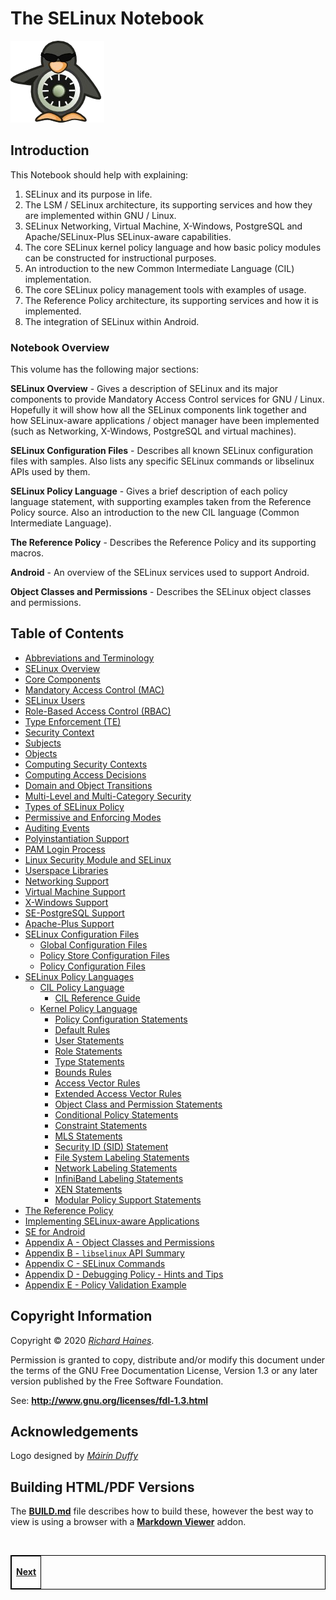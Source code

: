 # The SELinux Notebook

![](./images/logo.png)


## Introduction

This Notebook should help with explaining:

1.  SELinux and its purpose in life.
2.  The LSM / SELinux architecture, its supporting services and how they
    are implemented within GNU / Linux.
3.  SELinux Networking, Virtual Machine, X-Windows, PostgreSQL and
    Apache/SELinux-Plus SELinux-aware capabilities.
4.  The core SELinux kernel policy language and how basic policy modules
    can be constructed for instructional purposes.
5.  An introduction to the new Common Intermediate Language (CIL)
    implementation.
6.  The core SELinux policy management tools with examples of usage.
7.  The Reference Policy architecture, its supporting services and how
    it is implemented.
8.  The integration of SELinux within Android.

### Notebook Overview

This volume has the following major sections:

**SELinux Overview** - Gives a description of SELinux and its major
components to provide Mandatory Access Control services for GNU / Linux.
Hopefully it will show how all the SELinux components link together and
how SELinux-aware applications / object manager have been implemented
(such as Networking, X-Windows, PostgreSQL and virtual machines).

**SELinux Configuration Files** - Describes all known SELinux
configuration files with samples. Also lists any specific SELinux
commands or libselinux APIs used by them.

**SELinux Policy Language** - Gives a brief description of each policy
language statement, with supporting examples taken from the Reference
Policy source. Also an introduction to the new CIL language (Common
Intermediate Language).

**The Reference Policy** - Describes the Reference Policy and its
supporting macros.

**Android** - An overview of the SELinux services used to support
Android.

**Object Classes and Permissions** - Describes the SELinux object
classes and permissions.

## Table of Contents

-   [Abbreviations and Terminology](terminology.md#abbreviations-and-terminology)
-   [SELinux Overview](selinux_overview.md#selinux-overview)
-   [Core Components](core_components.md#core-selinux-components)
-   [Mandatory Access Control (MAC)](mac.md#mandatory-access-control)
-   [SELinux Users](users.md#selinux-users)
-   [Role-Based Access Control (RBAC)](rbac.md#role-based-access-control)
-   [Type Enforcement (TE)](type_enforcement.md#type-enforcement)
-   [Security Context](security_context.md#security-context)
-   [Subjects](subjects.md#subjects)
-   [Objects](objects.md#objects)
-   [Computing Security Contexts](computing_security_contexts.md#computing-security-contexts)
-   [Computing Access Decisions](computing_access_decisions.md#computing-access-decisions)
-   [Domain and Object Transitions](domain_object_transitions.md#domain-and-object-transitions)
-   [Multi-Level and Multi-Category Security](mls_mcs.md#multi-level-and-multi-category-security)
-   [Types of SELinux Policy](types_of_policy.md#types-of-selinux-policy)
-   [Permissive and Enforcing Modes](modes.md#selinux-permissive-and-enforcing-modes)
-   [Auditing Events](auditing.md#auditing-selinux-events)
-   [Polyinstantiation Support](polyinstantiation.md#polyinstantiation-support)
-   [PAM Login Process](pam_login.md#pam-login-process)
-   [Linux Security Module and SELinux](lsm_selinux.md#linux-security-module-and-selinux)
-   [Userspace Libraries](userspace_libraries.md#selinux-userspace-libraries)
-   [Networking Support](network_support.md#selinux-networking-support)
-   [Virtual Machine Support](vm_support.md#selinux-virtual-machine-support)
-   [X-Windows Support](x_windows.md#x-windows-selinux-support)
-   [SE-PostgreSQL Support](postgresql.md#postgresql-selinux-support)
-   [Apache-Plus Support](apache_support.md#apache-selinux-support)
-   [SELinux Configuration Files](configuration_files.md#selinux-configuration-files)
    -   [Global Configuration Files](global_config_files.md#global-configuration-files)
    -   [Policy Store Configuration Files](policy_store_config_files.md#policy-store-configuration-files)
    -   [Policy Configuration Files](policy_config_files.md#policy-configuration-files)
-   [SELinux Policy Languages](policy_languages.md#the-selinux-policy-languages)
    -   [CIL Policy Language](cil_overview.md#cil-overview)
        -   [CIL Reference Guide](notebook-examples/selinux-policy/cil/CIL_Reference_Guide.pdf)
    -   [Kernel Policy Language](kernel_policy_language.md#kernel-policy-language)
        -   [Policy Configuration Statements](policy_config_statements.md#policy-configuration-statements)
        -   [Default Rules](default_rules.md#default-object-rules)
        -   [User Statements](user_statements.md#user-statements)
        -   [Role Statements](role_statements.md#role-statements)
        -   [Type Statements](type_statements.md#type-statements)
        -   [Bounds Rules](bounds_rules.md#bounds-rules)
        -   [Access Vector Rules](avc_rules.md#access-vector-rules)
        -   [Extended Access Vector Rules](xperm_rules.md#extended-access-vector-rules)
        -   [Object Class and Permission Statements](class_permission_statements.md#object-class-and-permission-statements)
        -   [Conditional Policy Statements](conditional_statements.md#conditional-policy-statements)
        -   [Constraint Statements](constraint_statements.md#constraint-statements)
        -   [MLS Statements](mls_statements.md#mls-statements)
        -   [Security ID (SID) Statement](sid_statement.md#security-id-sid-statement)
        -   [File System Labeling Statements](file_labeling_statements.md#file-system-labeling-statements)
        -   [Network Labeling Statements](network_statements.md#network-labeling-statements)
        -   [InfiniBand Labeling Statements](infiniband_statements.md#infiniband-labeling-statements)
        -   [XEN Statements](xen_statements.md#xen-statements)
        -   [Modular Policy Support Statements](modular_policy_statements.md#modular-policy-support-statements)
-   [The Reference Policy](reference_policy.md#the-reference-policy)
-   [Implementing SELinux-aware Applications](implementing_seaware_apps.md#implementing-selinux-aware-applications)
-   [SE for Android](seandroid.md#security-enhancements-for-android)
-   [Appendix A - Object Classes and Permissions](object_classes_permissions.md#appendix-a---object-classes-and-permissions)
-   [Appendix B - `libselinux` API Summary](libselinux_functions.md#appendix-b---libselinux-api-summary)
-   [Appendix C - SELinux Commands](selinux_cmds.md#appendix-c---selinux-commands)
-   [Appendix D - Debugging Policy - Hints and Tips](debug_policy_hints.md#appendix-d---debugging-policy---hints-and-tips)
-   [Appendix E - Policy Validation Example](policy_validation_example.md#appendix-e---policy-validation-example)

## Copyright Information

Copyright © 2020 [*Richard Haines*](mailto:richard_c_haines@btinternet.com).

Permission is granted to copy, distribute and/or modify this document
under the terms of the GNU Free Documentation License, Version 1.3 or
any later version published by the Free Software Foundation.

See: **<http://www.gnu.org/licenses/fdl-1.3.html>**

## Acknowledgements

Logo designed by [*Máirín Duffy*](http://pookstar.deviantart.com/)

## Building HTML/PDF Versions

The [**BUILD.md**](BUILD.md) file describes how to build these, however
the best way to view is using a browser with a
[**Markdown Viewer**](BUILD.md) addon.

<br>

<!-- Cut Here -->


<table>
<tbody>
<td><center>
<p><a href="terminology.md#abbreviations-and-terminology" title="Abbreviations and Terminology"> <strong>Next</strong></a></p>
</center></td>
</tbody>
</table>

<head>
    <style>table { border-collapse: collapse; }
    table, td, th { border: 1px solid black; }
    </style>
</head>
